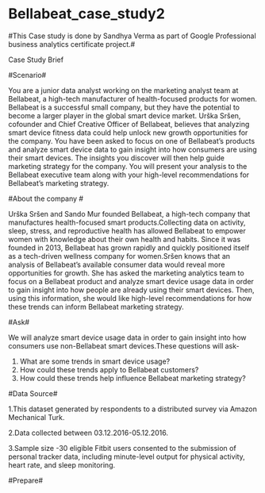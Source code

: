 # Bellabeat_case_study2

#This Case study is done by Sandhya Verma as part of Google Professional business analytics certificate project.#

Case Study Brief

#Scenario#

You are a junior data analyst working on the marketing analyst team at Bellabeat, a high-tech manufacturer of health-focused products for women. Bellabeat is a successful small company, but they have the potential to become a larger player in the global smart device market. Urška Sršen, cofounder and Chief Creative Officer of Bellabeat, believes that analyzing smart device fitness data could help unlock new growth opportunities for the company. You have been asked to focus on one of
Bellabeat’s products and analyze smart device data to gain insight into how consumers are using their smart devices. The insights you discover will then help guide marketing strategy for the company. You will present your analysis to the Bellabeat executive team along with your high-level recommendations for Bellabeat’s marketing strategy.

#About the company #

Urška Sršen and Sando Mur founded Bellabeat, a high-tech company that manufactures health-focused smart products.Collecting data on activity, sleep, stress, and reproductive health has allowed Bellabeat to empower women with knowledge about their own health and habits. Since it was founded in 2013, Bellabeat has grown rapidly and quickly positioned itself as a tech-driven wellness company for women.Sršen knows that an analysis of Bellabeat’s available consumer data would reveal more opportunities for growth. She has asked the marketing analytics team to focus on a Bellabeat product and analyze smart device usage data in order to gain
insight into how people are already using their smart devices. Then, using this information, she would like high-level recommendations for how these trends can inform Bellabeat marketing strategy.


#Ask#

We will analyze smart device usage data in order to gain insight into how consumers use non-Bellabeat smart devices.These questions will ask-

1. What are some trends in smart device usage?
2. How could these trends apply to Bellabeat customers?
3. How could these trends help influence Bellabeat marketing strategy?

#Data Source#

1.This dataset generated by respondents to a distributed survey via Amazon Mechanical Turk.

2.Data collected between 03.12.2016-05.12.2016.

3.Sample size -30 eligible Fitbit users consented to the submission of personal tracker data, including minute-level output for physical activity, heart rate, and sleep monitoring.


#Prepare#


